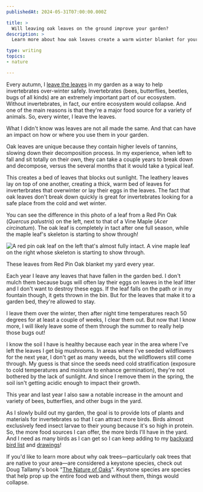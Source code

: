 ```yaml
---
publishedAt: 2024-05-31T07:00:00.000Z

title: >
  Will leaving oak leaves on the ground improve your garden?
description: >
  Learn more about how oak leaves create a warm winter blanket for your garden.

type: writing
topics:
- nature

---
```


Every autumn, I [leave the leaves](https://xerces.org/blog/leave-the-leaves) in my garden as a way to help invertebrates over-winter safely. Invertebrates (bees, butterflies, beetles, bugs of all kinds) are an extremely important part of our ecosystem. Without invertebrates, in fact, our entire ecosystem would collapse. And one of the main reasons is that they're a major food source for a variety of animals. So, every winter, I leave the leaves.   
  
What I didn't know was leaves are not all made the same. And that can have an impact on how or where you use them in your garden.  
  
Oak leaves are unique because they contain higher levels of tannins, slowing down their decomposition process. In my experience, when left to fall and sit totally on their own, they can take a couple years to break down and decompose, versus the several months that it would take a typical leaf. 

This creates a bed of leaves that blocks out sunlight. The leathery leaves lay on top of one another, creating a thick, warm bed of leaves for inverterbrates that overwinter or lay their eggs in the leaves. The fact that oak leaves don't break down quickly is great for invertebrates looking for a safe place from the cold and wet winter.  
  
You can see the difference in this photo of a leaf from a Red Pin Oak (_Quercus palustris_) on the left, next to that of a Vine Maple (_Acer circinatum_). The oak leaf is completely in tact after one full season, while the maple leaf's skeleton is starting to show through!         

![A red pin oak leaf on the left that's almost fully intact. A vine maple leaf on the right whose skeleton is starting to show through.](https://cdn.sanity.io/images/xq50spjj/production/ff91b59576c518e1163df39d81a3e72e0cfbed32-1534x1400.jpg)

These leaves from Red Pin Oak blanket my yard every year.  
  
Each year I leave any leaves that have fallen in the garden bed. I don't mulch them because bugs will often lay their eggs on leaves in the leaf litter and I don't want to destroy these eggs. If the leaf falls on the path or in my fountain though, it gets thrown in the bin. But for the leaves that make it to a garden bed, they're allowed to stay.   
  
I leave them over the winter, then after night time temperatures reach 50 degrees for at least a couple of weeks, I clear them out. But now that I know more, I will likely leave some of them through the summer to really help those bugs out!  
  
I know the soil I have is healthy because each year in the area where I've left the leaves I get big mushrooms. In areas where I've seeded wildflowers for the next year, I don't get as many weeds, but the wildflowers still come through. My guess is that since the seeds need cold stratification (exposure to cold temperatures and moisture to enhance germination), they're not bothered by the lack of sunlight. And since I remove them in the spring, the soil isn't getting acidic enough to impact their growth.   
  
This year and last year I also saw a notable increase in the amount and variety of bees, butterflies, and other bugs in the yard.   
  
As I slowly build out my garden, the goal is to provide lots of plants and materials for invertebrates so that I can attract more birds. Birds almost exclusively feed insect larvae to their young because it's so high in protein. So, the more food sources I can offer, the more birds I'll have in the yard. And I need as many birds as I can get so I can keep adding to my [backyard bird list](https://marisamorby.notion.site/Backyard-Birds-b5a3fac3019e4541b67c6c922b9a80bf) and [drawings](https://marisamorby.com/drawing/)!   
  
If you'd like to learn more about why oak trees—particularly oak trees that are native to your area—are considered a keystone species, check out Doug Tallamy's book "[The Nature of Oaks](https://www.prairiemoon.com/the-nature-of-oaks)".  Keystone species are species that help prop up the entire food web and without them, things would collapse.